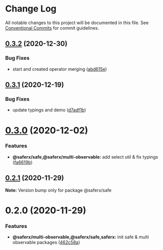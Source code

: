 # Change Log

All notable changes to this project will be documented in this file.
See [Conventional Commits](https://conventionalcommits.org) for commit guidelines.

## [0.3.2](https://github.com/KrickRay/saferx/compare/@saferx/safe@0.3.1...@saferx/safe@0.3.2) (2020-12-30)


### Bug Fixes

* start and created operator merging ([abd615e](https://github.com/KrickRay/saferx/commit/abd615e4368d86e2791918fd119a84a4c341192c))





## [0.3.1](https://github.com/KrickRay/saferx/compare/@saferx/safe@0.3.0...@saferx/safe@0.3.1) (2020-12-19)


### Bug Fixes

* update typings and demo ([d7adf1b](https://github.com/KrickRay/saferx/commit/d7adf1bb70337696baf5d751d9d3d58081270807))





# [0.3.0](https://github.com/KrickRay/saferx/compare/@saferx/safe@0.2.1...@saferx/safe@0.3.0) (2020-12-02)


### Features

* **@saferx/safe,@saferx/multi-observable:** add select util & fix typings ([fa6619b](https://github.com/KrickRay/saferx/commit/fa6619b17d01907fb53febbb4f2919054af7125f))





## [0.2.1](https://github.com/KrickRay/saferx/compare/@saferx/safe@0.2.0...@saferx/safe@0.2.1) (2020-11-29)

**Note:** Version bump only for package @saferx/safe





# 0.2.0 (2020-11-29)


### Features

* **@saferx/multi-observable,@saferx/safe,saferx:** init safe & multi observable packages ([462c58a](https://github.com/KrickRay/saferx/commit/462c58a9ba57296e368925cc41569785a1526eea))
